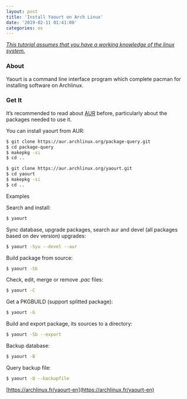 ```yaml
---
layout: post
title: 'Install Yaourt on Arch Linux'
date: '2019-02-11 01:41:00'
categories: os
---
```


*<u>This tutorial assumes that you have a working knowledge of the linux system.</u>*

### About

Yaourt is a command line interface program which complete pacman for installing software on Archlinux.

### Get It

It’s recommended to read about [AUR](https://wiki.archlinux.org/index.php/AUR) before, particularly about the packages needed to use it.

You can install yaourt from AUR:

```bash
$ git clone https://aur.archlinux.org/package-query.git
$ cd package-query
$ makepkg -si
$ cd ..

$ git clone https://aur.archlinux.org/yaourt.git
$ cd yaourt
$ makepkg -si
$ cd ..
```

Examples

Search and install:

```bash
$ yaourt
```

Sync database, upgrade packages, search aur and devel (all packages based on dev version) upgrades:

```bash
$ yaourt -Syu --devel --aur
```

Build package from source:

```bash
$ yaourt -Sb
```

Check, edit, merge or remove *.pac* files:

```bash
$ yaourt -C
```

Get a PKGBUILD (support splitted package):

```bash
$ yaourt -G
```

Build and export package, its sources to a directory:

```bash
$ yaourt -Sb --export
```

Backup database:

```bash
$ yaourt -B
```

Query backup file:

```bash
$ yaourt -Q --backupfile
```

[https://archlinux.fr/yaourt-en](https://archlinux.fr/yaourt-en)

